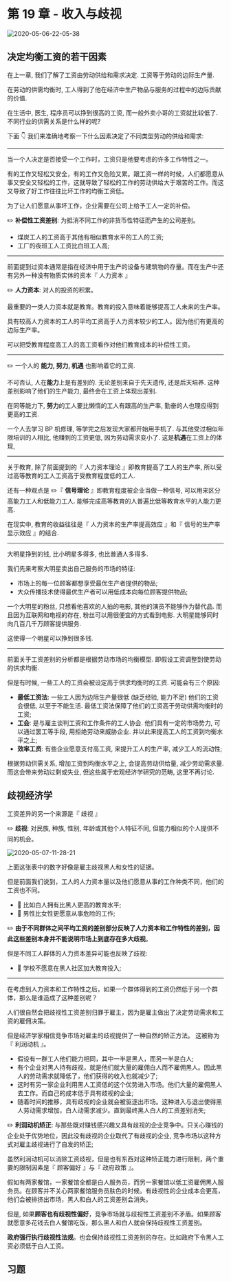 # 第 19 章 - 收入与歧视

![2020-05-06-22-05-38](https://garrik-default-imgs.oss-accelerate.aliyuncs.com/imgs/2020-05-06-22-05-38.png)

## 决定均衡工资的若干因素

在上一章, 我们了解了工资由劳动供给和需求决定. 工资等于劳动的边际生产量.

在劳动的供需均衡时, 工人得到了他在经济中生产物品与服务的过程中的边际贡献的价值.

在生活中, 医生, 程序员可以挣到很高的工资, 而一般外卖小哥的工资就比较低了. 不同行业的供需关系是什么样的呢?

下面 👇 我们来准确地考察一下什么因素决定了不同类型劳动的供给和需求:

---

当一个人决定是否接受一个工作时，工资只是他要考虑的许多工作特性之一。

有的工作又轻松又安全，有的工作又危险又累。跟工资一样的时候，人们都愿意从事又安全又轻松的工作，这就导致了轻松的工作的劳动供给大于艰苦的工作。而这又导致了好工作往往比坏工作的均衡工资低。

为了让人们愿意从事坏工作，企业需要在公司上给予工人一定的补偿。

✏️ **补偿性工资差别**: 为抵消不同工作的非货币性特征而产生的公司差别。

- 煤炭工人的工资高于其他有相似教育水平的工人的工资;
- 工厂的夜班工人工资比白班工人高;

---

前面提到过资本通常是指在经济中用于生产的设备与建筑物的存量。而在生产中还有另外一种没有物质实体的资本『 人力资本 』

✏️ **人力资本**: 对人的投资的积累。

最重要的一类人力资本就是教育。教育的投入意味着能够提高工人未来的生产率。

具有较高人力资本的工人的平均工资高于人力资本较少的工人。因为他们有更高的边际生产率。

可以把受教育程度高工人的高工资看作对他们教育成本的补偿性工资。

---

✏️ 一个人的 **能力, 努力, 机遇** 也影响着它的工资.

不可否认, 人在**能力**上是有差别的. 无论差别来自于先天遗传, 还是后天培养. 这种差别影响了他们的生产能力, 最终会在工资上体现出差别.

在同等能力下, **努力**的工人要比懒惰的工人有跟高的生产率, 勤奋的人也理应得到更高的工资.

一个人去学习 BP 机修理, 等学完之后发现大家都开始用手机了. 与其他受过相似年限培训的人相比, 他赚到的工资更低, 因为劳动需求变小了. 这是**机遇**在工资上的体现,

---

关于教育, 除了前面提到的『 人力资本理论 』即教育提高了工人的生产率, 所以受过高等教育的工人工资高于受教育程度低的工人.

还有一种观点是 ✏️『 **信号理论** 』即教育程度被企业当做一种信号, 可以用来区分高能力工人和低能力工人. 能够完成高等教育的人普遍比低等教育水平的人能力更高.

在现实中, 教育的收益往往是『 人力资本的生产率提高效应 』和『 信号的生产率显示效应 』的结合.

---

大明星挣到的钱, 比小明星多得多, 也比普通人多得多.

我们先来考察大明星卖出自己服务的市场的特征:

- 市场上的每一位顾客都想享受最优生产者提供的物品;
- 大众传播技术使得最优生产者可以用低成本向每位顾客提供物品;

一个大明星的粉丝, 只想看他喜欢的人拍的电影, 其他的演员不能够作为替代品. 而且因为互联网和电视的存在, 粉丝可以用很便宜的方式看到电影. 大明星能够同时向几百几千万顾客提供服务.

这使得一个明星可以挣到很多钱.

---

前面关于工资差别的分析都是根据劳动市场的均衡模型. 即假设工资调整到使劳动的供求均衡.

但是有时候, 一些工人的工资会被设定高于供求均衡时的工资. 可能会有三个原因:

- **最低工资法**: 一些工人因为边际生产量很低 (缺乏经验, 能力不足) 他们的工资会很低, 以至于不能生活. 最低工资法保障了他们的工资高于劳动供需均衡时的工资;
- **工会**: 是与雇主谈判工资和工作条件的工人协会. 他们具有一定的市场势力, 可以通过罢工等手段, 用拒绝劳动来威胁企业. 并以此来提高工人的工资到均衡水平之上;
- **效率工资**: 有些企业愿意支付高工资, 来提升工人的生产率, 减少工人的流动性;

根据劳动供需关系, 增加工资到均衡水平之上, 会提高劳动供给量, 减少劳动需求量. 而这会带来劳动过剩或失业, 但这些属于宏观经济学研究的范畴, 这里不再讨论.

## 歧视经济学

工资差异的另一个来源是『 歧视 』

✏️ **歧视**: 对民族, 种族, 性别, 年龄或其他个人特征不同, 但能力相似的个人提供不同的机会。

![2020-05-07-11-28-21](https://garrik-default-imgs.oss-accelerate.aliyuncs.com/imgs/2020-05-07-11-28-21.png)

上面这张表中的数字好像是雇主歧视黑人和女性的证据。

但是前面我们说到，工人的人力资本量以及他们愿意从事的工作种类不同，他们的工资也不同。

- 🌰 比如白人拥有比黑人更高的教育水平;
- 🌰 男性比女性更愿意从事危险的工作;

✏️ **由于不同群体之间平均工资的差别部分反映了人力资本和工作特性的差别，因此这些差别本身并不能说明市场上到底存在多大歧视**。

但是不同工人群体的人力资本差异可能也反映了歧视:

- 🌰 学校不愿意在黑人社区加大教育投入;

---

在考虑到人力资本和工作特性之后，如果一个群体得到的工资仍然低于另一个群体，那么是谁造成了这种差别呢？

人们很自然会把歧视性工资差别归罪于雇主，因为是雇主做出了决定劳动需求和工资的雇佣决策。

但是经济学家相信竞争市场对雇主的歧视提供了一种自然的矫正方法。 这被称为『 利润动机 』。

- 假设有一群工人他们能力相同，其中一半是黑人，而另一半是白人;
- 有个企业对黑人持有歧视，就是他们就大量的雇佣白人而不雇佣黑人。因此黑人的劳动需求就降低了，他们获得的收入也就减少了;
- 这时有另一家企业利用黑人工资低的这个优势进入市场。他们大量的雇佣黑人去工作。而自己的成本低于具有歧视的企业;
- 随着时间的推移，具有歧视的企业就会被驱逐出市场。这种进入与退出使得黑人劳动需求增加，白人动需求减少。直到最终黑人白人的工资差别消失;

✏️ **利润动机矫正**: 与那些既对赚钱感兴趣又具有歧视的企业竞争中。只关心赚钱的企业处于优势地位，因此没有歧视的企业取代了有歧视的企业, 竞争市场以这种方式对雇主歧视进行了自发的矫正;

虽然利润动机可以消除工资歧视，但是也有东西对这种矫正能力进行限制，两个重要的限制因素是『 顾客偏好 』与『 政府政策 』。

假如有两家餐馆，一家餐馆全都是白人服务员，而另一家餐馆以低工资雇佣黑人服务员。在顾客并不关心两家餐馆服务员肤色的时候。有歧视性的企业成本会更高，他们会被排挤出市场，黑人和白人的工资差别会消失。

但是, 如果**顾客也有歧视性偏好**，竞争市场就与歧视性工资差别不矛盾。如果顾客就愿意多花钱去白人餐馆吃饭，那么黑人和白人就会保持歧视性工资差别。

**政府强行执行歧视性法规**。也会保持歧视性工资差别的存在。比如政府下令黑人工资必须低于白人工资。

## 习题
